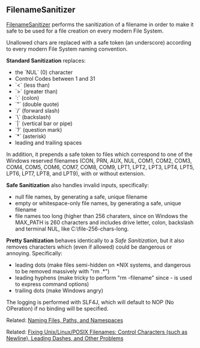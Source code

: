 ## FilenameSanitizer

[FilenameSanitizer](src/main/java/com/andrealigios/legendaryutils/FilenameSanitizer.java) performs the sanitization of a filename in order to make it safe to be used for a file creation on every modern File System. 

Unallowed chars are replaced with a safe token (an underscore) according to every modern File System naming convention.

**Standard Sanitization** replaces:
<ul>
<li> the `NUL` (0) character
<li> Control Codes between 1 and 31
<li> `<` (less than)
<li> `>` (greater than)
<li> `:` (colon)
<li> `"` (double quote)
<li> `/` (forward slash)
<li> `\` (backslash)
<li> `|` (vertical bar or pipe)
<li> `?` (question mark)
<li> `*` (asterisk)
<li> leading and trailing spaces
</ul>

In addition, it prepends a safe token to files which correspond to one of the Windows reserved filenames (CON, PRN, AUX, NUL, COM1, COM2, COM3, COM4, COM5, COM6, COM7, COM8, COM9, LPT1, LPT2, LPT3, LPT4, LPT5, LPT6, LPT7, LPT8, and LPT9), with or without extension.
<p>

**Safe Sanitization** also handles invalid inputs, specifically:
<ul>
<li> null file names, by generating a safe, unique filename
<li> empty or whitespace-only file names, by generating a safe, unique filename 
<li> file names too long (higher than 256 charaters, since on Windows the MAX_PATH is 260 characters and includes drive letter, colon, backslash and terminal NUL, like C:\file-256-chars-long<NUL>.
</ul><p>

**Pretty Sanitization** behaves identically to a *Safe Sanitization*, but it also removes characters which (even if allowed) could be dangerous or annoying. Specifically:
<ul>
<li> leading dots (make files semi-hidden on *NIX systems, and dangerous to be removed massively with "rm .*") 
<li> leading hyphens (make tricky to perform "rm -filename" since - is used to express command options)
<li> trailing dots (make Windows angry)
</ul><p>

The logging is performed with SLF4J, which will default to NOP (No OPeration) if no binding will be specified.

Related: [Naming Files, Paths, and Namespaces](https://msdn.microsoft.com/en-us/library/windows/desktop/aa365247(v=vs.85).aspx)

Related: [Fixing Unix/Linux/POSIX Filenames: Control Characters (such as Newline), Leading Dashes, and Other Problems](https://www.dwheeler.com/essays/fixing-unix-linux-filenames.html)
